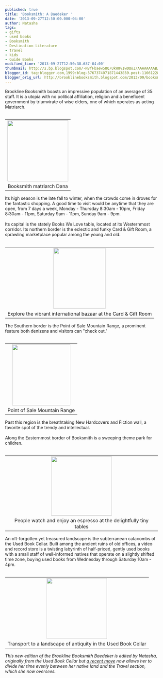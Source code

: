 ```yaml
---
published: true
title: 'Booksmith: A Baedeker '
date: '2013-09-27T12:50:00.000-04:00'
author: Natasha
tags:
- gifts
- used books
- Booksmith
- Destination Literature
- travel
- kids
- Guide Books
modified_time: '2013-09-27T12:50:38.637-04:00'
thumbnail: http://2.bp.blogspot.com/-NvfFbaew58Q/UkW0vIwOQoI/AAAAAAAABZo/C6vPY3ZJZQo/s72-c/dana.jpg
blogger_id: tag:blogger.com,1999:blog-5767374071871443859.post-1166122858421756439
blogger_orig_url: http://brooklinebooksmith.blogspot.com/2013/09/booksmith-baedeker.html
---
```


Brookline Booksmith boasts an impressive population of an average of 35 staff. It is a utopia with no political affiliation, religion and a beneficent government by triumvirate of wise elders, one of which operates as acting Matriarch.<br /><br /><table align="center" cellpadding="0" cellspacing="0" class="tr-caption-container" style="margin-left: auto; margin-right: auto; text-align: center;"><tbody><tr><td style="text-align: center;"><a href="http://2.bp.blogspot.com/-NvfFbaew58Q/UkW0vIwOQoI/AAAAAAAABZo/C6vPY3ZJZQo/s1600/dana.jpg" imageanchor="1" style="margin-left: auto; margin-right: auto;"><img border="0" src="http://2.bp.blogspot.com/-NvfFbaew58Q/UkW0vIwOQoI/AAAAAAAABZo/C6vPY3ZJZQo/s1600/dana.jpg" height="200" width="200" /></a></td></tr><tr><td class="tr-caption" style="text-align: center;">Booksmith matriarch Dana</td></tr></tbody></table>Its high season is the late fall to winter, when the crowds come in droves for the fantastic shopping. A good time to visit would be anytime that they are open, from 7 days a week, Monday - Thursday 8:30am - 10pm, Friday 8:30am - 11pm, Saturday 9am - 11pm, Sunday 9am - 9pm.<br /><br />Its capital is the stately Books We Love table, located at its Westernmost corridor. Its northern border is the eclectic and funky Card &amp; Gift Room, a sprawling marketplace popular among the young and old.<br /><br /><table align="center" cellpadding="0" cellspacing="0" class="tr-caption-container" style="margin-left: auto; margin-right: auto; text-align: center;"><tbody><tr><td style="text-align: center;"><a href="http://3.bp.blogspot.com/-Z2kIbbYEuho/UkW0x4aEtyI/AAAAAAAABZ0/faUgOs7CZow/s1600/cng.jpg" imageanchor="1" style="margin-left: auto; margin-right: auto;"><img border="0" src="http://3.bp.blogspot.com/-Z2kIbbYEuho/UkW0x4aEtyI/AAAAAAAABZ0/faUgOs7CZow/s1600/cng.jpg" height="200" width="171" /></a></td></tr><tr><td class="tr-caption" style="text-align: center;">Explore the vibrant international bazaar at the Card &amp; Gift Room</td></tr></tbody></table>The Southern border is the Point of Sale Mountain Range, a prominent feature both denizens and visitors can "check out."<br /><br /><table align="center" cellpadding="0" cellspacing="0" class="tr-caption-container" style="margin-left: auto; margin-right: auto; text-align: center;"><tbody><tr><td style="text-align: center;"><a href="http://3.bp.blogspot.com/-wCdU2EV8df4/UkW0xjRAMkI/AAAAAAAABZw/2dpklbUCm_0/s1600/pos.jpg" imageanchor="1" style="margin-left: auto; margin-right: auto;"><img border="0" src="http://3.bp.blogspot.com/-wCdU2EV8df4/UkW0xjRAMkI/AAAAAAAABZw/2dpklbUCm_0/s1600/pos.jpg" height="200" width="192" /></a></td></tr><tr><td class="tr-caption" style="text-align: center;">Point of Sale Mountain Range</td></tr></tbody></table>Past this region is the breathtaking New Hardcovers and Fiction wall, a favorite spot of the trendy and intellectual.<br /><br />Along the Easternmost border of Booksmith is a sweeping theme park for children.<br /><br /><table align="center" cellpadding="0" cellspacing="0" class="tr-caption-container" style="margin-left: auto; margin-right: auto; text-align: center;"><tbody><tr><td style="text-align: center;"><a href="http://2.bp.blogspot.com/-fHFxo6FOsvk/UkW0x7_AQSI/AAAAAAAABZ4/KqUeNGgvu_Y/s1600/kids.jpg" imageanchor="1" style="margin-left: auto; margin-right: auto;"><img border="0" src="http://2.bp.blogspot.com/-fHFxo6FOsvk/UkW0x7_AQSI/AAAAAAAABZ4/KqUeNGgvu_Y/s1600/kids.jpg" height="194" width="200" /></a></td></tr><tr><td class="tr-caption" style="text-align: center;">People watch and enjoy an espresso at the delightfully tiny tables</td></tr></tbody></table>An oft-forgotten yet treasured landscape is the subterranean catacombs of the Used Book Cellar. Built among the ancient ruins of old offices, a video and record store is a twisting labyrinth of half-priced, gently used books with a small staff of well-informed natives that operate on a slightly shifted time zone, buying used books from Wednesday through Saturday 10am - 4pm.<br /><br /><table align="center" cellpadding="0" cellspacing="0" class="tr-caption-container" style="margin-left: auto; margin-right: auto; text-align: center;"><tbody><tr><td style="text-align: center;"><a href="http://4.bp.blogspot.com/-ehhfDRR8ajg/UkW0zuCa5cI/AAAAAAAABaI/dn8g8d7BgjE/s1600/ubc.jpg" imageanchor="1" style="margin-left: auto; margin-right: auto;"><img border="0" src="http://4.bp.blogspot.com/-ehhfDRR8ajg/UkW0zuCa5cI/AAAAAAAABaI/dn8g8d7BgjE/s1600/ubc.jpg" height="200" width="199" /></a></td></tr><tr><td class="tr-caption" style="text-align: center;">Transport to a landscape of antiquity in the Used Book Cellar</td></tr></tbody></table><div><i>This new edition of the Brookline Booksmith Baedeker is edited by Natasha, originally from the Used Book Cellar but&nbsp;<a href="http://brooklinebooksmith.blogspot.com/2013/09/without-map.html">a recent move</a>&nbsp;now allows her to divide her time evenly between her native land and the Travel section, which she now oversees.</i></div>
